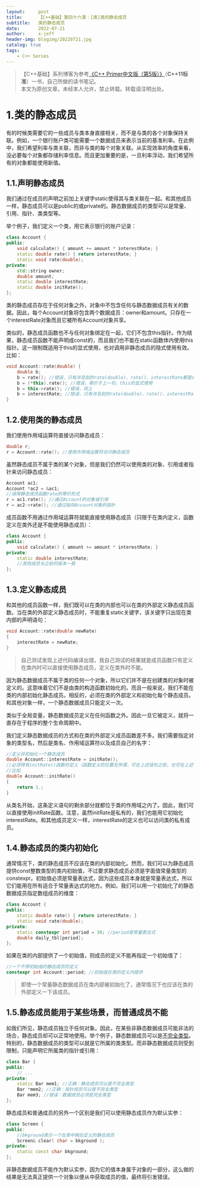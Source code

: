 ```yaml
---
layout:     post
title:      【C++基础】第四十六课：[类]类的静态成员
subtitle:   类的静态成员
date:       2022-07-21
author:     x-jeff
header-img: blogimg/20220721.jpg
catalog: true
tags:
    - C++ Series
---
```

>【C++基础】系列博客为参考[《C++ Primer中文版（第5版）》](https://www.phei.com.cn/module/goods/wssd_content.jsp?bookid=37655)（**C++11标准**）一书，自己所做的读书笔记。  
>本文为原创文章，未经本人允许，禁止转载。转载请注明出处。

# 1.类的静态成员

有的时候类需要它的一些成员与类本身直接相关，而不是与类的各个对象保持关联。例如，一个银行账户类可能需要一个数据成员来表示当前的基准利率。在此例中，我们希望利率与类关联，而非与类的每个对象关联。从实现效率的角度来看，没必要每个对象都存储利率信息。而且更加重要的是，一旦利率浮动，我们希望所有的对象都能使用新值。

## 1.1.声明静态成员

我们通过在成员的声明之前加上关键字static使得其与类关联在一起。和其他成员一样，静态成员可以是public的或private的。静态数据成员的类型可以是常量、引用、指针、类类型等。

举个例子，我们定义一个类，用它表示银行的账户记录：

```c++
class Account {
public:
	void calculate() { amount += amount * interestRate; }
	static double rate() { return interestRate; }
	static void rate(double);
private:
	std::string owner;
	double amount;
	static double interestRate;
	static double initRate();
};
```

类的静态成员存在于任何对象之外，对象中不包含任何与静态数据成员有关的数据。因此，每个Account对象将包含两个数据成员：owner和amount。只存在一个interestRate对象而且它被所有Account对象共享。

类似的，静态成员函数也不与任何对象绑定在一起，它们不包含this指针。作为结果，静态成员函数不能声明成const的，而且我们也不能在static函数体内使用this指针。这一限制既适用于this的显式使用，也对调用非静态成员的隐式使用有效。比如：

```c++
void Account::rate(double) {
    double b;
    b = rate(); //错误，只有涉及到的rate(double)、rate()、interestRate都是非static的才正确
    b = (*this).rate(); //错误，等价于上一句，this的显式使用
    b = this->rate(); //错误，同上
    b = interestRate; //错误，只有涉及到的rate(double)、rate()、interestRate都是非static的才正确，因为如果interestRate改为非static的话，rate()返回类型就不能是static double了
}
```

## 1.2.使用类的静态成员

我们使用作用域运算符直接访问静态成员：

```c++
double r;
r = Account::rate(); //使用作用域运算符访问静态成员
```

虽然静态成员不属于类的某个对象，但是我们仍然可以使用类的对象、引用或者指针来访问静态成员：

```c++
Account ac1;
Account *ac2 = &ac1;
//调用静态成员函数rate的等价形式
r = ac1.rate(); //通过Account的对象或引用
r = ac2->rate(); //通过指向Account对象的指针
```

成员函数不用通过作用域运算符就能直接使用静态成员（只限于在类内定义，函数定义在类外还是不能使用静态成员）：

```c++
class Account {
public:
	void calculate() { amount += amount * interestRate; }
private:
	static double interestRate;
	//其他成员与之前的版本一致
};
```

## 1.3.定义静态成员

和其他的成员函数一样，我们既可以在类的内部也可以在类的外部定义静态成员函数。当在类的外部定义静态成员时，不能重复static关键字，该关键字只出现在类内部的声明语句：

```c++
void Account::rate(double newRate)
{
	interestRate = newRate;
}
```

>自己测试发现上述代码编译出错，我自己测试的结果就是成员函数只有定义在类内时可以直接使用静态成员，定义在类外时不能。

因为静态数据成员不属于类的任何一个对象，所以它们并不是在创建类的对象时被定义的。这意味着它们不是由类的构造函数初始化的。而且一般来说，我们不能在类的内部初始化静态成员。相反的，必须在类的外部定义和初始化每个静态成员。和其他对象一样，一个静态数据成员只能定义一次。

类似于全局变量，静态数据成员定义在任何函数之外。因此一旦它被定义，就将一直存在于程序的整个生命周期中。

我们定义静态数据成员的方式和在类的外部定义成员函数差不多。我们需要指定对象的类型名，然后是类名、作用域运算符以及成员自己的名字：

```c++
//定义并初始化一个静态成员
double Account::interestRate = initRate(); 
//必须得有initRate()函数的定义（函数定义的位置无所谓，可在上述语句之前，也可在上述语句之后），否则编译报错
//比如
double Account::initRate()
{
    return 1.;
}
```

从类名开始，这条定义语句的剩余部分就都位于类的作用域之内了。因此，我们可以直接使用initRate函数。注意，虽然initRate是私有的，我们也能用它初始化interestRate。和其他成员定义一样，interestRate的定义也可以访问类的私有成员。

## 1.4.静态成员的类内初始化

通常情况下，类的静态成员不应该在类的内部初始化。然而，我们可以为静态成员提供const整数类型的类内初始值，不过要求静态成员必须是字面值常量类型的constexpr。初始值必须是常量表达式，因为这些成员本身就是常量表达式，所以它们能用在所有适合于常量表达式的地方。例如，我们可以用一个初始化了的静态数据成员指定数组成员的维度：

```c++
class Account {
public:
	static double rate() { return interestRate; }
	static void rate(double);
private:
	static constexpr int period = 30; //period是常量表达式
	double daily_tbl[period];
};
```

如果在类的内部提供了一个初始值，则成员的定义不能再指定一个初始值了：

```c++
//一个不带初始值的静态成员的定义
constexpr int Account::period; //初始值在类的定义内提供
```

>即使一个常量静态数据成员在类内部被初始化了，通常情况下也应该在类的外部定义一下该成员。

## 1.5.静态成员能用于某些场景，而普通成员不能

如我们所见，静态成员独立于任何对象。因此，在某些非静态数据成员可能非法的场合，静态成员却可以正常地使用。举个例子，静态数据成员可以是[不完全类型](http://shichaoxin.com/2022/06/21/C++基础-第四十三课-类-类的其他特性/#31类的声明)。特别的，静态数据成员的类型可以就是它所属的类类型。而非静态数据成员则受到限制，只能声明它所属类的指针或引用：

```c++
class Bar {
public:
	// ...
private:
	static Bar mem1; //正确：静态成员可以是不完全类型
	Bar *mem2; //正确：指针成员可以是不完全类型
	Bar mem3; //错误：数据成员必须是完全类型
};
```

静态成员和普通成员的另外一个区别是我们可以使用静态成员作为默认实参：

```c++
class Screen {
public:
	//bkground表示一个在类中稍后定义的静态成员
	Screen& clear( char = bkground );
private:
	static const char bkground;
};
```

非静态数据成员不能作为默认实参，因为它的值本身属于对象的一部分，这么做的结果是无法真正提供一个对象以便从中获取成员的值，最终将引发错误。